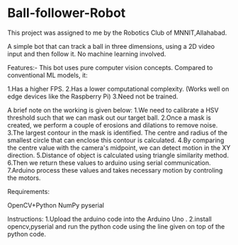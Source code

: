 # Ball-follower-Robot
This project was assigned to me by the Robotics Club of MNNIT,Allahabad.

A simple bot that can track a ball in three dimensions, using a 2D video input and then follow it. No machine learning involved.

Features:-
This bot uses pure computer vision concepts. Compared to conventional ML models, it:

1.Has a higher FPS.
2.Has a lower computational complexity. (Works well on edge devices like the Raspberry Pi)
3.Need not be trained.


A brief note on the working is given below:
1.We need to calibrate a HSV threshold such that we can mask out our target ball.
2.Once a mask is created, we perform a couple of erosions and dilations to remove noise.
3.The largest contour in the mask is identified. The centre and radius of the smallest circle that can enclose this contour is calculated.
4.By comparing the centre value with the camera's midpoint, we can detect motion in the XY direction.
5.Distance of object is calculated using triangle similarity method.
6.Then we return these values to arduino using serial communication.
7.Arduino process these values and takes necessary motion by controling the motors.

Requirements:

OpenCV+Python
NumPy
pyserial

Instructions:
1.Upload the arduino code into the Arduino Uno .
2.install opencv,pyserial and run the python code using the line given on top of the python code.
